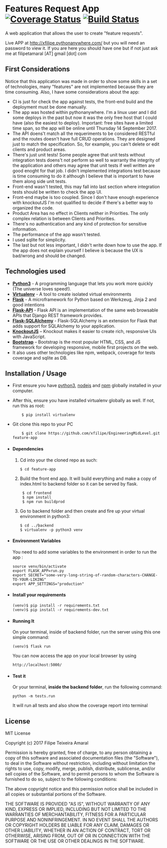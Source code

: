 # Features Request App [![Coverage Status](https://coveralls.io/repos/github/Itisfilipe/EngineeringMidLevel/badge.svg)](https://coveralls.io/github/Itisfilipe/EngineeringMidLevel) [![Build Status](https://travis-ci.org/Itisfilipe/EngineeringMidLevel.svg?branch=master)](https://travis-ci.org/Itisfilipe/EngineeringMidLevel)

A web application that allows the user to create "feature requests".

Live APP at http://xfilipe.pythonanywhere.com/ but you will need an password to view it. If you are here you should have one but if not just ask me at filipetamaral [AT] gmail [dot] com

## First Considerations
Notice that this application was made in order to show some skills in a set of technologies, many "features" are not implemented because they are time consuming. Also, I have some considerations about the app:

* CI is just for check the app against tests, the front-end build and the deployment must be done manually.
* The app was hosted within pythonanywhere. I'm a linux user and I did some deploys in the past but now it was the only free host that I could have (also the easiest to deploy). Important: free sites have a limited time span, so the app will be online until Thursday 14 September 2017.
* The API doens't match all the requeriments to be considered RESTful and the routes doesn't have full CRUD operations. They are designed just to match the specification. So, for example, you can't delete or edit clients and product areas.
* There's just unit tests! Some people agree that unit tests without integration tests doens't not perform so well to warranty the integrity of the application and others may agree that unit tests if well written are good enoght for that job. I didn't implemented integrations test because is time consuming to do it although I believe that is important to have them along side unit tests.
* Front-end wasn't tested, this may fall into last section where integration tests should be written to check the app UI.
* Front-end maybe is too coupled. Since I don't have enough experience with knockoutJS I'm not qualified to decide if there's a better way to organized the code.
* Product Area has no effect in Clients neither in Priorities. The only complex relation is between Clients and Priorities.
* There's no authentication and any kind of protection for sensitive information.
* The performance of the app wasn't tested.
* I used sqlite for simplicity.
* The last but not less important, I didn't write down how to use the app. If the app does not explain yourself I believe is because the UX is bad/wrong and should be changed.

## Technologies used
* **[Python3](https://www.python.org/downloads/)** - A programming language that lets you work more quickly (The universe loves speed!).
* **[Virtualenv](https://virtualenv.pypa.io/en/stable/)** - A tool to create isolated virtual environments
* **[Flask](flask.pocoo.org/)** - A microframework for Python based on Werkzeug, Jinja 2 and good intentions
* **[Flask-API](http://www.flaskapi.org/)** - Flask API is an implementation of the same web browsable APIs that Django REST framework provides.
* **[Flask-SQLAlchemy](http://flask-sqlalchemy.pocoo.org/2.1/)** - Flask-SQLAlchemy is an extension for Flask that adds support for SQLAlchemy to your application.
* **[KnockoutJS](http://knockoutjs.com/)** – Knockout makes it easier to create rich, responsive UIs with JavaScript.
* **[Bootstrap](http://getbootstrap.com/)** – Bootstrap is the most popular HTML, CSS, and JS framework for developing responsive, mobile first projects on the web.
* It also uses other technologies like npm, webpack, coverage for tests coverage and sqlite as DB.


## Installation / Usage
* First ensure you have [python3](https://www.python.org), [nodejs](https://nodejs.org/en/) and [npm](https://nodejs.org/en/) globally installed in your computer.
* After this, ensure you have installed virtualenv globally as well. If not, run this as root:
    ```
        $ pip install virtualenv
    ```
* Git clone this repo to your PC
    ```
        $ git clone https://github.com/xfilipe/EngineeringMidLevel.git feature-app
    ```


* #### Dependencies
    1. Cd into your the cloned repo as such:
        ```
        $ cd feature-app
        ```
    2. Build the front end app. It will build everything and make a copy of index.html to backend folder so it can be served by flask.
       ```
        $ cd frontend
        $ npm install
        $ npm run buildprod
        ```
    3. Go to backend folder and then create and fire up your virtual environment in python3:
        ```
        $ cd ../backend
        $ virtualenv -p python3 venv
        ```

* #### Environment Variables
    You need to add some variables to the environment in order to run the app :
    ```
    source venv/bin/activate
    export FLASK_APP=run.py
    export SECRET="some-very-long-string-of-random-characters-CHANGE-TO-YOUR-LIKING"
    export APP_SETTINGS="production"
    ```

* #### Install your requirements
    ```
    (venv)$ pip install -r requirements.txt
    (venv)$ pip install -r requirements-dev.txt
    ```

* #### Running It
    On your terminal, inside of backend folder, run the server using this one simple command:
    ```
    (venv)$ flask run
    ```
    You can now access the app on your local browser by using
    ```
    http://localhost:5000/
    ```

* #### Test it
    Or your terminal, **inside the backend folder**, run the following command:
    ```
    python -m tests.run
    ```
    It will run all tests and also show the coverage report into terminal


## License
MIT License

Copyright (c) 2017 Filipe Teixeira Amaral

Permission is hereby granted, free of charge, to any person obtaining a copy
of this software and associated documentation files (the "Software"), to deal
in the Software without restriction, including without limitation the rights
to use, copy, modify, merge, publish, distribute, sublicense, and/or sell
copies of the Software, and to permit persons to whom the Software is
furnished to do so, subject to the following conditions:

The above copyright notice and this permission notice shall be included in all
copies or substantial portions of the Software.

THE SOFTWARE IS PROVIDED "AS IS", WITHOUT WARRANTY OF ANY KIND, EXPRESS OR
IMPLIED, INCLUDING BUT NOT LIMITED TO THE WARRANTIES OF MERCHANTABILITY,
FITNESS FOR A PARTICULAR PURPOSE AND NONINFRINGEMENT. IN NO EVENT SHALL THE
AUTHORS OR COPYRIGHT HOLDERS BE LIABLE FOR ANY CLAIM, DAMAGES OR OTHER
LIABILITY, WHETHER IN AN ACTION OF CONTRACT, TORT OR OTHERWISE, ARISING FROM,
OUT OF OR IN CONNECTION WITH THE SOFTWARE OR THE USE OR OTHER DEALINGS IN THE
SOFTWARE.
